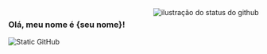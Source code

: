<img align='right' src="https://github-readme-stats.vercel.app/api?username=LuMendes-bit&show_icons=true&title_color=783c00&text_color=af552e&icon_color=783c00&bg_color=f8efd4&cache_seconds=2300" alt="ilustração do status do github">

### Olá, meu nome é {seu nome}!

<img src="https://img.shields.io/static/v1?label=Overview&message=Lucas Mendes&color=f8efd4&style=for-the-badge&logo=GitHub" alt="Static GitHub">

